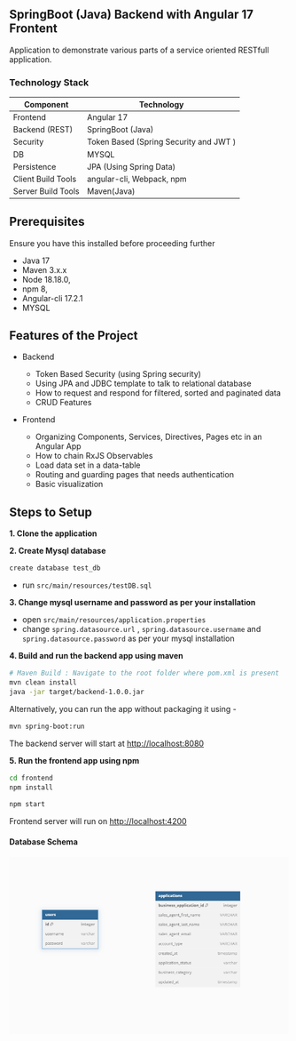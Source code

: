 ## SpringBoot (Java) Backend with Angular 17 Frontent
Application to demonstrate various parts of a service oriented RESTfull application.

### Technology Stack
Component         | Technology
---               | ---
Frontend          | Angular 17
Backend (REST)    | SpringBoot (Java)
Security          | Token Based (Spring Security and JWT )
DB                | MYSQL 
Persistence       | JPA (Using Spring Data)
Client Build Tools| angular-cli, Webpack, npm
Server Build Tools| Maven(Java)

## Prerequisites
Ensure you have this installed before proceeding further
- Java 17
- Maven 3.x.x
- Node 18.18.0,
- npm 8,
- Angular-cli 17.2.1
- MYSQL

## Features of the Project
* Backend
    * Token Based Security (using Spring security)
    * Using JPA and JDBC template to talk to relational database
    * How to request and respond for filtered, sorted and paginated data
    * CRUD Features

* Frontend
    * Organizing Components, Services, Directives, Pages etc in an Angular App
    * How to chain RxJS Observables
    * Load data set in a data-table
    * Routing and guarding pages that needs authentication
    * Basic visualization

## Steps to Setup
**1. Clone the application**

**2. Create Mysql database**
```bash
create database test_db
```
- run `src/main/resources/testDB.sql`

**3. Change mysql username and password as per your installation**
+ open `src/main/resources/application.properties`
+ change `spring.datasource.url` , `spring.datasource.username` and `spring.datasource.password` as per your mysql installation

**4. Build and run the backend app using maven**
```bash
# Maven Build : Navigate to the root folder where pom.xml is present 
mvn clean install
java -jar target/backend-1.0.0.jar
```
Alternatively, you can run the app without packaging it using -
```bash
mvn spring-boot:run
```
The backend server will start at <http://localhost:8080>

**5. Run the frontend app using npm**
```bash
cd frontend
npm install
```

```bash
npm start
```

Frontend server will run on <http://localhost:4200>

#### Database Schema
![ER Diagram](/screenshots/DBschema.png?raw=true)

